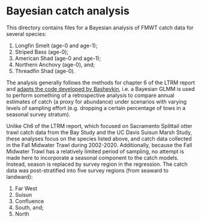 # Bayesian catch analysis

This directory contains files for a Bayesian analysis of FMWT catch data for several species: 
1. Longfin Smelt (age-0 and age-1); 
2. Striped Bass (age-0); 
3. American Shad (age-0 and age-1); 
4. Northern Anchovy (age-0), and; 
5. Threadfin Shad (age-0).

The analysis generally follows the methods for chapter 6 of the LTRM report and [adapts the code developed by Bashevkin](https://github.com/sbashevkin/LTMRpilot/tree/master/Univariate%20analyses), i.e. a Bayesian GLMM is used to perform something of a retrospective analysis to compare annual estimates of catch (a proxy for abundance) under scenarios with varying levels of sampling effort (e.g. dropping a certain percentage of tows in a seasonal survey stratum). 

Unlike Ch6 of the LTRM report, which focused on Sacramento Splittail otter trawl catch data from the Bay Study and the UC Davis Suisun Marsh Study, these analyses focus on the species listed above, and catch data collected in the Fall Midwater Trawl during 2002-2020. Additionally, because the Fall Midwater Trawl has a relatively limited period of sampling, no attempt is made here to incorporate a seasonal component to the catch models. Instead, season is replaced by survey region in the regression. The catch data was post-stratified into five survey regions (from seaward to landward):
1. Far West
2. Suisun
3. Confluence
4. South, and;
5. North

